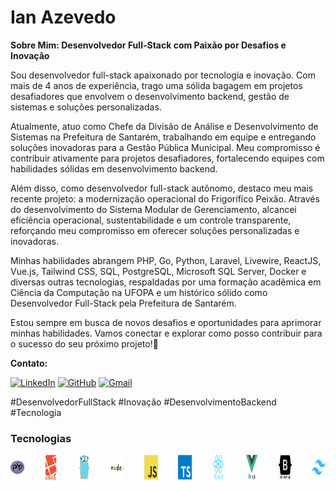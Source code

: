 # Ian Azevedo

**Sobre Mim: Desenvolvedor Full-Stack com Paixão por Desafios e Inovação**

Sou desenvolvedor full-stack apaixonado por tecnologia e inovação. Com mais de 4 anos de experiência, trago uma sólida bagagem em projetos desafiadores que envolvem o desenvolvimento backend, gestão de sistemas e soluções personalizadas.

Atualmente, atuo como Chefe da Divisão de Análise e Desenvolvimento de Sistemas na Prefeitura de Santarém, trabalhando em equipe e entregando soluções inovadoras para a Gestão Pública Municipal. Meu compromisso é contribuir ativamente para projetos desafiadores, fortalecendo equipes com habilidades sólidas em desenvolvimento backend.

Além disso, como desenvolvedor full-stack autônomo, destaco meu mais recente projeto: a modernização operacional do Frigorífico Peixão. Através do desenvolvimento do Sistema Modular de Gerenciamento, alcancei eficiência operacional, sustentabilidade e um controle transparente, reforçando meu compromisso em oferecer soluções personalizadas e inovadoras.

Minhas habilidades abrangem PHP, Go, Python, Laravel, Livewire, ReactJS, Vue.js, Tailwind CSS, SQL, PostgreSQL, Microsoft SQL Server, Docker e diversas outras tecnologias, respaldadas por uma formação acadêmica em Ciência da Computação na UFOPA e um histórico sólido como Desenvolvedor Full-Stack pela Prefeitura de Santarém.

Estou sempre em busca de novos desafios e oportunidades para aprimorar minhas habilidades. Vamos conectar e explorar como posso contribuir para o sucesso do seu próximo projeto!🚀

**Contato:**

[![LinkedIn](https://img.shields.io/badge/LinkedIn-0077B5?style=for-the-badge&logo=linkedin&logoColor=white)](https://www.linkedin.com/in/ianbazevedo/)
[![GitHub](https://img.shields.io/badge/GitHub-100000?style=for-the-badge&logo=github&logoColor=white)](https://github.com/ianbrito)
[![Gmail](https://img.shields.io/badge/Gmail-333333?style=for-the-badge&logo=gmail&logoColor=red)](mailto:ianbazevedo@gmail.com)

#DesenvolvedorFullStack #Inovação #DesenvolvimentoBackend #Tecnologia
### Tecnologias
<div style="display: flex; flex-direction: row; column-gap: 2rem;"> 
    <a href="https://www.php.net" target="_blank">
        <img src="https://raw.githubusercontent.com/devicons/devicon/master/icons/php/php-original.svg" alt="php" width="40" height="40"/>
    </a>
    <a href="https://laravel.com/" target="_blank">
        <img src="https://raw.githubusercontent.com/devicons/devicon/master/icons/laravel/laravel-plain-wordmark.svg" alt="laravel" width="40" height="40"/>
    </a> 
    <a href="https://golang.org" target="_blank"> 
        <img src="https://raw.githubusercontent.com/devicons/devicon/master/icons/go/go-original.svg" alt="go" width="40" height="40"/>
    </a> 
    <a href="https://nodejs.org" target="_blank">
        <img src="https://raw.githubusercontent.com/devicons/devicon/master/icons/nodejs/nodejs-original-wordmark.svg" alt="nodejs" width="40" height="40"/>
    </a> 
    <a href="https://developer.mozilla.org/en-US/docs/Web/JavaScript" target="_blank"> 
        <img src="https://raw.githubusercontent.com/devicons/devicon/master/icons/javascript/javascript-original.svg" alt="javascript" width="40" height="40"/> 
    </a> 
    <a href="https://www.typescriptlang.org/" target="_blank">
        <img src="https://raw.githubusercontent.com/devicons/devicon/master/icons/typescript/typescript-original.svg" alt="typescript" width="40" height="40"/>
    </a> 
    <a href="https://reactjs.org/" target="_blank">
        <img src="https://raw.githubusercontent.com/devicons/devicon/master/icons/react/react-original-wordmark.svg" alt="react" width="40" height="40"/>
    </a>
    <a href="https://vuejs.org/" target="_blank">
        <img src="https://raw.githubusercontent.com/devicons/devicon/master/icons/vuejs/vuejs-original-wordmark.svg" alt="vuejs" width="40" height="40"/>
    </a> 
    <a href="https://getbootstrap.com" target="_blank"> 
        <img src="https://raw.githubusercontent.com/devicons/devicon/master/icons/bootstrap/bootstrap-plain-wordmark.svg" alt="bootstrap" width="40" height="40"/> 
    </a> 
    <a href="https://tailwindcss.com/" target="_blank">
        <img src="https://raw.githubusercontent.com/devicons/devicon/master/icons/tailwindcss/tailwindcss-plain.svg" alt="tailwind" width="40" height="40"/>
    </a> 
</div>
